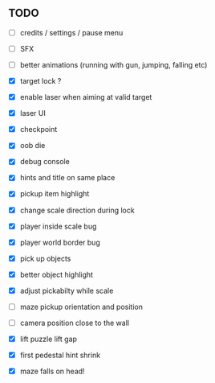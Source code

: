 ## TODO

- [ ] credits / settings / pause menu
- [ ] SFX
- [ ] better animations (running with gun, jumping, falling etc)
- [x] target lock ?
- [x] enable laser when aiming at valid target
- [x] laser UI
- [x] checkpoint
- [x] oob die
- [x] debug console
- [x] hints and title on same place
- [x] pickup item highlight
- [x] change scale direction during lock
- [x] player inside scale bug
- [x] player world border bug
- [x] pick up objects
- [x] better object highlight
- [x] adjust pickabilty while scale
- [ ] maze pickup orientation and position
- [ ] camera position close to the wall
- [x] lift puzzle lift gap
- [x] first pedestal hint shrink
- [x] maze falls on head!

